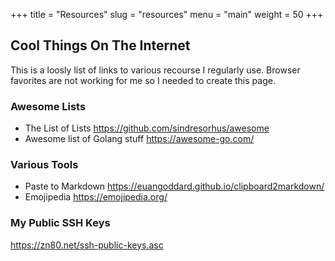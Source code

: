 +++
title = "Resources"
slug = "resources"
menu = "main"
weight = 50
+++


## Cool Things On The Internet

This is a loosly list of links to various recourse I regularly use. Browser favorites are not working for me so I needed to create this page.

### Awesome Lists

- The List of Lists <https://github.com/sindresorhus/awesome>
- Awesome list of Golang stuff <https://awesome-go.com/>

### Various Tools

- Paste to Markdown <https://euangoddard.github.io/clipboard2markdown/>
- Emojipedia <https://emojipedia.org/>

### My Public SSH Keys

<https://zn80.net/ssh-public-keys.asc>
